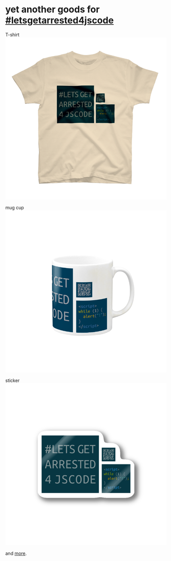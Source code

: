 # yet another goods for [#letsgetarrested4jscode](https://github.com/hamukazu/lets-get-arrested)

T-shirt
[![t-shirt sample](sample/t-shirt.png)](https://suzuri.jp/MacRat/1661168/t-shirt/s/natural)

mug cup
[![mug cup sample](sample/mug-cup.png)](https://suzuri.jp/MacRat/1661168/mug/m/white)

sticker
[![sticker sample](sample/sticker.png)](https://suzuri.jp/MacRat/1661168/sticker/m/white)

and [more](https://suzuri.jp/MacRat/omoide/19214).
